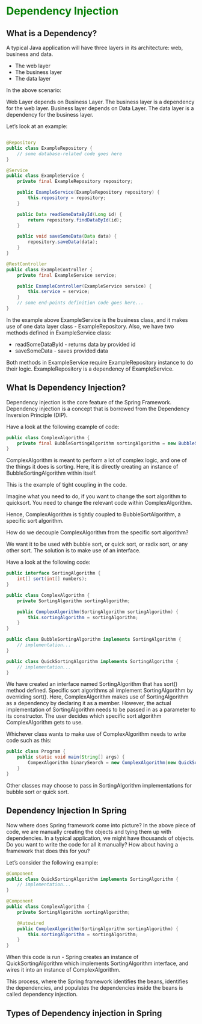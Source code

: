 <h1 style="color: green">Dependency Injection</h1>

## What is a Dependency?

A typical Java application will have three layers in its architecture: web, business and data.

* The web layer
* The business layer
* The data layer

In the above scenario:

Web Layer depends on Business Layer. The business layer is a dependency for the web layer. Business layer depends on
Data Layer. The data layer is a dependency for the business layer.

Let’s look at an example:

```java

@Repository
public class ExampleRepository {
    // some database-related code goes here
}

@Service
public class ExampleService {
    private final ExampleRepository repository;

    public ExampleService(ExampleRepository repository) {
        this.repository = repository;
    }

    public Data readSomeDataById(Long id) {
        return repository.findDataById(id);
    }

    public void saveSomeData(Data data) {
        repository.saveData(data);
    }
}

@RestController
public class ExampleController {
    private final ExampleService service;

    public ExampleController(ExampleService service) {
        this.service = service;
    }
    // some end-points definition code goes here...
}
```

In the example above ExampleService is the business class, and it makes use of one data layer class - ExampleRepository.
Also, we have two methods defined in ExampleService class:

* readSomeDataById - returns data by provided id
* saveSomeData - saves provided data

Both methods in ExampleService require ExampleRepository instance to do their logic. ExampleRepository is a dependency
of ExampleService.

## What Is Dependency Injection?

Dependency injection is the core feature of the Spring Framework. Dependency injection is a concept that is borrowed
from the Dependency Inversion Principle (DIP).

Have a look at the following example of code:

```java
public class ComplexAlgorithm {
    private final BubbleSortingAlgorithm sortingAlgorithm = new BubbleSortingAlgorithm();
}
```

ComplexAlgorithm is meant to perform a lot of complex logic, and one of the things it does is sorting. Here, it is
directly creating an instance of BubbleSortingAlgorithm within itself.

This is the example of tight coupling in the code.

Imagine what you need to do, if you want to change the sort algorithm to quicksort. You need to change the relevant code
within ComplexAlgorithm.

Hence, ComplexAlgorithm is tightly coupled to BubbleSortAlgorithm, a specific sort algorithm.

How do we decouple ComplexAlgorithm from the specific sort algorithm?

We want it to be used with bubble sort, or quick sort, or radix sort, or any other sort. The solution is to make use of
an interface.

Have a look at the following code:

```java
public interface SortingAlgorithm {
    int[] sort(int[] numbers);
}

public class ComplexAlgorithm {
    private SortingAlgorithm sortingAlgorithm;

    public ComplexAlgorithm(SortingAlgorithm sortingAlgorithm) {
        this.sortingAlgorithm = sortingAlgorithm;
    }
}

public class BubbleSortingAlgorithm implements SortingAlgorithm {
    // implementation...
}

public class QuickSortingAlgorithm implements SortingAlgorithm {
    // implementation...
}
```

We have created an interface named SortingAlgorithm that has sort() method defined. Specific sort algorithms all
implement SortingAlgorithm by overriding sort(). Here, ComplexAlgorithm makes use of SortingAlgorithm as a dependency by
declaring it as a member. However, the actual implementation of SortingAlgorithm needs to be passed in as a parameter to
its constructor. The user decides which specific sort algorithm ComplexAlgorithm gets to use.

Whichever class wants to make use of ComplexAlgorithm needs to write code such as this:

```java
public class Program {
    public static void main(String[] args) {
        CompexAlgorithm binarySearch = new ComplexAlgorithm(new QuickSortingAlgorithm());
    }
}
```

Other classes may choose to pass in SortingAlgorithm implementations for bubble sort or quick sort.

## Dependency Injection In Spring

Now where does Spring framework come into picture? In the above piece of code, we are manually creating the objects and
tying them up with dependencies. In a typical application, we might have thousands of objects. Do you want to write the
code for all it manually? How about having a framework that does this for you?

Let’s consider the following example:

```java
@Component
public class QuickSortingAlgorithm implements SortingAlgorithm {
    // implementation...
}

@Component
public class ComplexAlgorithm {
    private SortingAlgorithm sortingAlgorithm;

    @Autowired
    public ComplexAlgorithm(SortingAlgorithm sortingAlgorithm) {
        this.sortingAlgorithm = sortingAlgorithm;
    }
}
```

When this code is run - Spring creates an instance of QuickSortingAlgorithm which implements SortingAlgorithm interface, and
wires it into an instance of ComplexAlgorithm.

This process, where the Spring framework identifies the beans, identifies the dependencies, and populates the
dependencies inside the beans is called dependency injection.

## Types of Dependency injection in Spring
